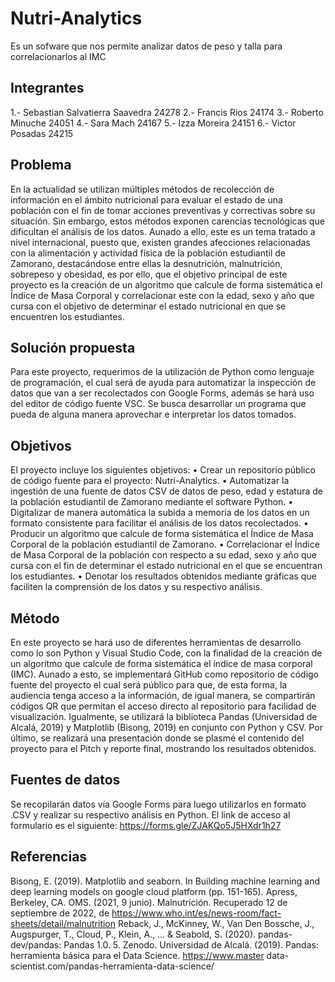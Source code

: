 # Nutri-Analytics
Es un sofware que nos permite analizar datos de peso y talla para correlacionarlos al IMC
## Integrantes
1.- Sebastian Salvatierra Saavedra 24278
2.- Francis Rios 24174 
3.- Roberto Minuche 24051
4.- Sara Mach 24167
5.- Izza Moreira 24151
6.- Victor Posadas 24215
## Problema
En la actualidad se utilizan múltiples métodos de recolección de información en el ámbito nutricional para evaluar el estado de una población con el fin de tomar acciones preventivas y correctivas sobre su situación. Sin embargo, estos métodos exponen carencias tecnológicas que dificultan el análisis de los datos. Aunado a ello, este es un tema tratado a nivel internacional, puesto que, existen grandes afecciones relacionadas con la alimentación y actividad física de la población estudiantil de Zamorano, destacándose entre ellas la desnutrición, malnutrición, sobrepeso y obesidad, es por ello, que el objetivo principal de este proyecto es la creación de un algoritmo que calcule de forma sistemática el Índice de Masa Corporal y correlacionar este con la edad, sexo y año que cursa con el objetivo de determinar el estado nutricional en que se encuentren los estudiantes.
## Solución propuesta
Para este proyecto, requerimos de la utilización de Python como lenguaje de programación, el cual será de ayuda para automatizar la inspección de datos que van a ser recolectados con Google Forms, además se hará uso del editor de código fuente VSC. Se busca desarrollar un programa que pueda de alguna manera aprovechar e interpretar los datos tomados.
## Objetivos
El proyecto incluye los siguientes objetivos:
• Crear un repositorio público de código fuente para el proyecto: Nutri-Analytics.
• Automatizar la ingestión de una fuente de datos CSV de datos de peso, edad y estatura de la población estudiantil de Zamorano mediante el software Python.
• Digitalizar de manera automática la subida a memoria de los datos en un formato consistente para facilitar el análisis de los datos recolectados.
• Producir un algoritmo que calcule de forma sistemática el Índice de Masa Corporal de la población estudiantil de Zamorano.
• Correlacionar el Índice de Masa Corporal de la población con respecto a su edad, sexo y año que cursa con el fin de determinar el estado nutricional en el que se encuentran los estudiantes.
• Denotar los resultados obtenidos mediante gráficas que faciliten la comprensión de los datos y su respectivo análisis.
## Método
En este proyecto se hará uso de diferentes herramientas de desarrollo como lo son Python y Visual Studio Code, con la finalidad de la creación de un algoritmo que calcule de forma sistemática el índice de masa corporal (IMC). Aunado a esto, se implementará GitHub como repositorio de código fuente del proyecto el cual será público para que, de esta forma, la audiencia tenga acceso a la información, de igual manera, se compartirán códigos QR que permitan el acceso directo al repositorio para facilidad de visualización. Igualmente, se utilizará la biblioteca Pandas (Universidad de Alcalá, 2019) y Matplotlib (Bisong, 2019) en conjunto con Python y CSV.
Por último, se realizará una presentación donde se plasmé el contenido del proyecto para el Pitch y reporte final, mostrando los resultados obtenidos.
## Fuentes de datos
Se recopilarán datos vía Google Forms para luego utilizarlos en formato .CSV y realizar su respectivo análisis en Python.
El link de acceso al formulario es el siguiente: https://forms.gle/ZJAKQo5J5HXdr1h27
## Referencias
Bisong, E. (2019). Matplotlib and seaborn. In Building machine learning and deep learning models on google cloud platform (pp. 151-165). Apress, Berkeley, CA.
OMS. (2021, 9 junio). Malnutrición. Recuperado 12 de septiembre de 2022, de https://www.who.int/es/news-room/fact-sheets/detail/malnutrition
Reback, J., McKinney, W., Van Den Bossche, J., Augspurger, T., Cloud, P., Klein, A., ... & Seabold, S. (2020). pandas-dev/pandas: Pandas 1.0. 5. Zenodo.
Universidad de Alcalá. (2019). Pandas: herramienta básica para el Data Science. https://www.master data-scientist.com/pandas-herramienta-data-science/
